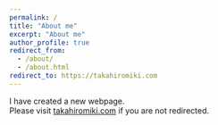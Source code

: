 ```yaml
---
permalink: /
title: "About me"
excerpt: "About me"
author_profile: true
redirect_from: 
  - /about/
  - /about.html
redirect_to: https://takahiromiki.com
---
```


I have created a new webpage.  
Please visit [takahiromiki.com](https://takahiromiki.com) if you are not redirected.
